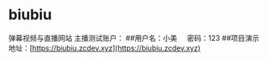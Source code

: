 # biubiu
弹幕视频与直播网站
主播测试账户：
##用户名：小美  &nbsp;&nbsp;&nbsp; 密码：123
##项目演示地址：[https://biubiu.zcdev.xyz](https://biubiu.zcdev.xyz)
